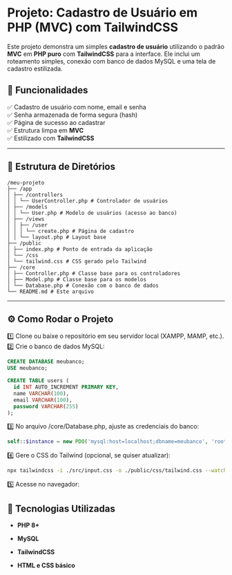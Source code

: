 # Projeto: Cadastro de Usuário em PHP (MVC) com TailwindCSS

Este projeto demonstra um simples **cadastro de usuário** utilizando o padrão **MVC** em **PHP puro** com **TailwindCSS** para a interface. Ele inclui um roteamento simples, conexão com banco de dados MySQL e uma tela de cadastro estilizada.

## 🎯 Funcionalidades

✅ Cadastro de usuário com nome, email e senha  
✅ Senha armazenada de forma segura (hash)  
✅ Página de sucesso ao cadastrar  
✅ Estrutura limpa em **MVC**  
✅ Estilizado com **TailwindCSS**

---

## 📁 Estrutura de Diretórios

```
/meu-projeto
├── /app
│ ├── /controllers
│ │ └── UserController.php # Controlador de usuários
│ ├── /models
│ │ └── User.php # Modelo de usuários (acesso ao banco)
│ ├── /views
│ │ ├── /user
│ │ │ └── create.php # Página de cadastro
│ │ └── layout.php # Layout base
├── /public
│ ├── index.php # Ponto de entrada da aplicação
│ └── /css
│ └── tailwind.css # CSS gerado pelo Tailwind
├── /core
│ ├── Controller.php # Classe base para os controladores
│ ├── Model.php # Classe base para os modelos
│ └── Database.php # Conexão com o banco de dados
└── README.md # Este arquivo
```

---

## ⚙️ Como Rodar o Projeto

1️⃣ Clone ou baixe o repositório em seu servidor local (XAMPP, MAMP, etc.).  
2️⃣ Crie o banco de dados MySQL:


```sql
CREATE DATABASE meubanco;
USE meubanco;

CREATE TABLE users (
  id INT AUTO_INCREMENT PRIMARY KEY,
  name VARCHAR(100),
  email VARCHAR(100),
  password VARCHAR(255)
);
```

3️⃣ No arquivo /core/Database.php, ajuste as credenciais do banco:

```php
self::$instance = new PDO('mysql:host=localhost;dbname=meubanco', 'root', '');
```

4️⃣ Gere o CSS do Tailwind (opcional, se quiser atualizar):

```bash
npx tailwindcss -i ./src/input.css -o ./public/css/tailwind.css --watch
```

5️⃣ Acesse no navegador:


## 🚀 Tecnologias Utilizadas

- **PHP 8+**

- **MySQL**

- **TailwindCSS**

- **HTML e CSS básico**